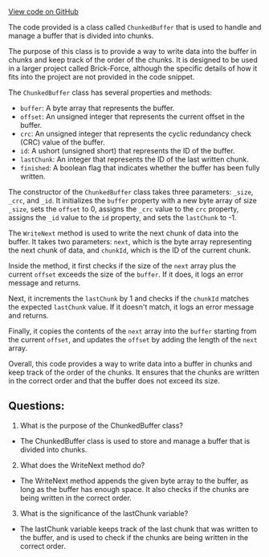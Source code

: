 [View code on GitHub](https://github.com/TieHaxJan/Brick-Force/Assembly-CSharp\_Emulator\Network\ChunkedBuffer.cs)

The code provided is a class called `ChunkedBuffer` that is used to handle and manage a buffer that is divided into chunks. 

The purpose of this class is to provide a way to write data into the buffer in chunks and keep track of the order of the chunks. It is designed to be used in a larger project called Brick-Force, although the specific details of how it fits into the project are not provided in the code snippet.

The `ChunkedBuffer` class has several properties and methods:

- `buffer`: A byte array that represents the buffer.
- `offset`: An unsigned integer that represents the current offset in the buffer.
- `crc`: An unsigned integer that represents the cyclic redundancy check (CRC) value of the buffer.
- `id`: A ushort (unsigned short) that represents the ID of the buffer.
- `lastChunk`: An integer that represents the ID of the last written chunk.
- `finished`: A boolean flag that indicates whether the buffer has been fully written.

The constructor of the `ChunkedBuffer` class takes three parameters: `_size`, `_crc`, and `_id`. It initializes the `buffer` property with a new byte array of size `_size`, sets the `offset` to 0, assigns the `_crc` value to the `crc` property, assigns the `_id` value to the `id` property, and sets the `lastChunk` to -1.

The `WriteNext` method is used to write the next chunk of data into the buffer. It takes two parameters: `next`, which is the byte array representing the next chunk of data, and `chunkId`, which is the ID of the current chunk. 

Inside the method, it first checks if the size of the `next` array plus the current `offset` exceeds the size of the `buffer`. If it does, it logs an error message and returns.

Next, it increments the `lastChunk` by 1 and checks if the `chunkId` matches the expected `lastChunk` value. If it doesn't match, it logs an error message and returns.

Finally, it copies the contents of the `next` array into the `buffer` starting from the current `offset`, and updates the `offset` by adding the length of the `next` array.

Overall, this code provides a way to write data into a buffer in chunks and keep track of the order of the chunks. It ensures that the chunks are written in the correct order and that the buffer does not exceed its size.
## Questions: 
 1. What is the purpose of the ChunkedBuffer class?
- The ChunkedBuffer class is used to store and manage a buffer that is divided into chunks.

2. What does the WriteNext method do?
- The WriteNext method appends the given byte array to the buffer, as long as the buffer has enough space. It also checks if the chunks are being written in the correct order.

3. What is the significance of the lastChunk variable?
- The lastChunk variable keeps track of the last chunk that was written to the buffer, and is used to check if the chunks are being written in the correct order.